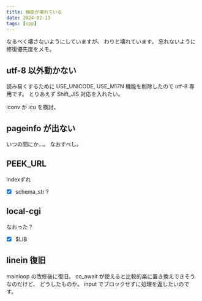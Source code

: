 ```yaml
---
title: 機能が壊れている
date: 2024-02-13
tags: [cpp]
---
```


なるべく壊さないようにしていますが、
わりと壊れています。
忘れないように修復優先度をメモ。

<!-- truncate -->

## utf-8 以外動かない

読み易くするために USE_UNICODE, USE_M17N 機能を削除したので utf-8 専用です。
とりあえず Shift_JIS 対応を入れたい。

iconv か icu を検討。

## pageinfo が出ない

いつの間にか…。
なおすべし。

## PEEK_URL

indexずれ

- [x] schema_str ?

## local-cgi

なおった？

- [x] $LIB

## linein 復旧

mainloop の改修後に復旧。
co_await が使えると比較的楽に置き換えできそうなのだけど、
どうしたものか。
input でブロックせずに処理を返したいのです。

